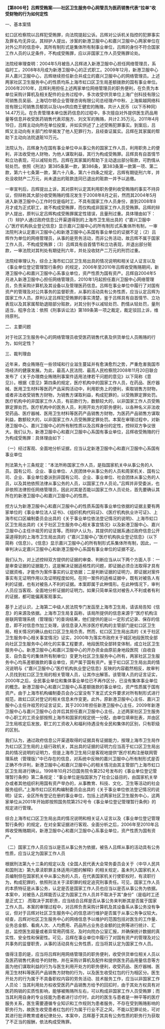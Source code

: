 **【第806号】吕辉受贿案——社区卫生服务中心网管员为医药销售代表“拉单”收受财物的行为如何定性**

一、基本案情

虹口区检察院以吕辉犯受贿罪，向法院提起公诉。吕辉对公诉机关指控的犯罪事实及罪名均无异议。其辩护人提出，涉案的新港卫服中心和嘉兴卫服中心两家单位在对外公开的信息中，其所有制形式是集体所有制事业单位，吕辉的身份不符合国家工作人员的认定条件，不构成受贿罪，应以非国家工作人员受贿罪论处。

法院经审理查明：2004年5月被告人吕辉进入新港卫服中心担任网络管理员，系临时工，2008年8月成为新港卫服中心的正式职工。2009年12月，新港卫服中心并人嘉兴卫服中心，吕辉继续担任新合并成立的嘉兴卫服中心的网络管理员。上述两家社区卫生服务中心的性质均系上海市虹口区卫生局差额拨款的国有事业单位。2006年2010年，吕辉利用担任上述两家单位网络管理员的职务便利，在负责为本单位采购计算机及相关配件的业务过程中，多次收受供货单位上海广创科技有限公司销售员吴丽、上海切尔顿企业管理咨询有限公司总经理卢中秋、上海紫越网络科技有限公司销售员郁凯以及Ups供应商王健宏的贿赂，共计人民币（以下币种同）14.47万元。在负责管理本单位医药信息的过程中，多次擅自对外提供医生药品用量等信息并收受医药销售代表邓施方、刘文军的贿赂，共计2.35万元。2011年4月19日，吕辉主动向所在单位投案，并如实供述了上述受贿犯罪事实。到案后，吕辉又主动向有关部门检举揭发了他人犯罪行为，且经查证属实。吕辉在其家属的帮助下主动向法院退赃10万元。

法院认为，吕辉身为在国有事业单位中从事公务的国家工作人员，利用职务上的便利，非法收受他人财物，为他人谋取利益，其行为构成受贿罪。吕辉具有自首情节和立功表现，可以减轻处罚。吕辉在其家属的帮助下主动退出部分赃款，可酌情从轻处罚。依照《刑法》第385条第一款，第386条，第383条第一款第一项、第二款，第六十七条第一款，第六十八条，第六十四条之规定，吕辉有期徒刑六年，并处没收财产二万元，尚未退出的赃款连同已退出的赃款一并予以追缴。

一审宣判后，吕辉提出上诉，其对原判认定其利用职务便利收受贿赂的事实不持异议，但辩称其大部分收受贿赂的情况发生于2008年8月之前，然而其2004年5月进入新港卫服中心工作时仅是临时工，不具有国家工作人员身份，直到2008年8月才成为正式职工，故不构成受贿罪，而仅构成非国家工作人员受贿罪。吕辉的辩护人提出，原判认定吕辉构成受贿罪属定性错误，且量刑过重。具体理由如下：（1）辩护人通过政府信息公开渠道得到的上海市卫生局出具的《“嘉兴卫服中心”医疗机构执业登记信息》显示嘉兴卫服中心的所有制形式系集体所有制，一审法院判决认定嘉兴卫服中心和新港卫服中心系国有事业单位的证据不足；（2）吕辉作为单位的网络管理员，从事的是劳务活动，而非公务活动，故吕辉不属于国家工作人员，不构成受贿罪；（3）吕辉具有自首情节和立功表现，并退出部分赃款，一审法院对其判处有期徒刑六年，并处没收财产二万元的刑罚过重。

法院经审理认为，综合上海市虹口区卫生局出具的情况说明和相关证人证言以及《事业单位登记管理暂行条例》的规定，2006年至2010年吕辉收受贿赂期间，新港卫服中心和嘉兴卫服中心系事业单位，资产性质为国有资产。吕辉自2004年5月进入新港卫服中心担任网络管理员，2010年1月起担任嘉兴卫服中心网络管理员，负责采购计算机及其设备以及管理医药信息。吕辉在事业单位中履行了对国有资产的管理及对公共事务的监督职责，从事的活动具有公务性质，应当认定吕辉为国家工作人员。原判认定吕辉犯受贿罪的事实清楚，鉴于吕辉具有自首情节、立功表现以及其家属帮助退赔部分赃款，对其分别予以减轻处罚、酌情从轻处罚，量刑适当，程序合法：依照《刑事诉讼法》第189条第一项之裁定，裁定驳回上诉，维持原判。

二、主要问题

对于社区卫生服务中心的网络管理员收受医药销售代表及供货单位人员贿赂的行为，如何定性？

三、裁判理由

近年来，商业贿赂在一些领域和行业滋生蔓延并有愈演愈烈之势，严重危害我国市场经济的健康发展。为此，最高人民法院、最高人民检察院2008年11月20日联合发布了《关于办理商业贿赂刑事案件适用法律若干问题的意见》以下简称《意见》）。根据《意见》第四条的规定，医疗机构中的国家工作人员，在药品、医疗器械、医用卫生材料等医药产品采购活动中，利用职务上的便利，索取销售方财物，或者非法收受销售方财物，为销售方谋取利益，构成犯罪的，以受贿罪定罪处罚。医疗机构中的非国家工作人员，有前款行为，数额较大的，以非国家工作人员受贿罪定罪处罚。医疗机构中的医务人员，利用开处方的职务便利，以各种名义非法收受药品、医疗器械、医用卫生材料等医药产品销售方财物，为医药产品销售方谋取利益，数额较大的，以非国家工作人员受贿罪定罪处罚。本案在审理过程中，对新港卫服中心、嘉兴卫服中心的所有制性质以及吕辉身份的定性，控辩双方争议很大。我们认为，新港卫服中心和嘉兴卫服中心系国有事业单位，吕辉收受贿赂的行为构成受贿罪：具体理由如下：

（一）经过客观、全面地分析证据，应当认定新港卫服中心和嘉兴卫服中心系国有事业单位

刑法第九十三条规定：“本法所称国家工作人员，是指国家机关中从事公务的人员。国有公司、企业、事业单位、人民团体中从事公务的人员和周家机关、国有公司、企业、事业单位委派到非国有公司、企业、事业单位、社会团体从事公务的人员，以及其他依照法律从事公务的人员，以国家工作人员论。”吕辉并非受委派，也非依照法律担任网络管理员，因此对其是否能以国家工作人员论处，首先要确认其所在的新港卫服中心和嘉兴卫服中心的性质。

控方认为新港卫服中心和嘉兴卫服中心的性质系国有事业单位依据的证据主要有两家单位的《事业单位法人证书》、《组织机构代码证》、《医疗机构执业许可证》、上海市虹口区编制委员会出具的《关于事业单位依法登记情况的说明》、上海市虹口区卫生局出具的《关于社区卫生服务中心相关事宜情况》以及新港卫服中心、嘉兴卫服中心主任许祖芳的证言等。而辩护人认为，其提供的证据系通过政府信息公开渠道得到的上海市卫生局出具的《“嘉兴卫服中心”医疗机构执业登记信息》（以下简称《信息》）。《信息》显示嘉兴卫服中心的所有制形式系集体所有制，因此，一审判决认定嘉兴卫服中心和新港卫服中心系国有事业单位的证据不足。

我们认为，对上述控辩双方提供的证据的审查、判断应当从以下两个方面人手：一是审查证据的证据能力，这是解决证据适格性的问题，即证据必须合法取得才具有证据资格，才能作为案件事实的认定依据；二是判断证据的证明力，即证据对案件事实有无证明作用以及证明程度如何。在同一案件的适格证据中，既有对被告人有利的证据，也有对被告人不利的证据。本案即属于此种情形。在此种情况下，审判人员应当客观、全面地分析证据的证明力。如果只简单采信对被告人不利或者有利的证据，都可能偏离客观事实。

基于上述认识，上海第二中级人民法院专门发函至上海市卫生局，请该局告知《信息》的来源及依据。上海市卫生局复函称，该局所提供的信息来源于“医疗机构注册联网管理系统（管理版）”的查询结果，他们提供的是以一定形式记录、保存的信息，即不对信息作加工处理，该信息录入所涉医疗机构的主管部门是虹口区卫生局，相关情况的确认由虹口区卫生局负责。然而，虹口区卫生局出具的《关于社区卫生服务中心相关事宜情况》证实，2000年为落实市政府关于城区地段医院全部向社区卫生服务中心转化的实事工程要求，地段医院全部转变体制，成立社区卫生服务中心。新港卫服中心和嘉兴卫服中心的开办资金由原前身地段医院（自收自支、自负盈亏的集体所有制单位）变更为社区卫生服务中心所有，两家社区卫生服务中心均系差额拨款的事业单位，资产属于国有资产。鉴于虹口区卫生局出具的情况说明与《“嘉兴卫服中心”医疗机构执业登记信息》反映的内容截然相反，故审判人员找到虹口区卫生局的相关管理人员，让其作出解答。该管理人员的证言证实，2000年之后，全民事业单位和集体事业单位已不再作区分，已没有集体事业单位的概念。新港卫服中心和嘉兴卫服中心系差额拨款的事业单位，资产性质属于国有资产。由于上海市机构编制委员会办公室没有下发正式文件要求对所有制形式进行规范，故虹口区对登记的相关信息未作变更。此外，原新港卫服中心主任、嘉兴卫服中心主任许祖芳的证言证实，其于2003年担任新港卫服中心主任，2009年新港卫服中心与嘉兴卫服中心合并后其担任嘉兴卫服中心主任。上述两家社区卫生服务中心职工的工资全部按照上海市和国家的规定统一分配，由单位填审批表，并由区卫生局核定后发放。职工的工资收入和福利待遇没有全民和集体的区别，只有职级的区别。

我们认为，通过政府信息公开渠道取得的证据具有证据能力，按理上海市卫生局作为虹口区卫生局的上级行政机关，其出具的证据的证明力应当高于虹口区卫生局出具的情况说明的证明力，但是上海市卫生局只是客观地提供“医疗机构注册联网管理系统（管理版）”中已存在的信息，对系统中反映的嘉兴卫服中心所有制形式是否正确不作评判，新港卫服中心和嘉兴卫服中心的相关情况由其主管部门上海市虹口区卫生局进行确认。1998年10月25日国务院令第252号发布的《事业单位登记管理暂行条例》第二条规定：“事业单位是指国家为了社会公益目的，由国家机关举办或者其他组织利用国有资产举办的，从事教育、科技、文化、卫生等活动的社会服务组织。”上海市虹口区机构编制委员会出具的《关于事业单位依法登记情况的说明》证实，全区所有登记在册的事业单位，包括上述两家社区卫生服务中心，这两家单位从2001年开始即按照国务院第252号令《事业单位登记管理暂行条例》的规定进行管理。

综合上海市虹口区卫生局出具的情况说明和相关证人证言以及《事业单位登记管理暂行条例》的规定，在对全案证据进行客观、全面分析之后，2006年至2010年吕辉收受贿赂期间，新港卫服中心和嘉兴卫服中心系事业单位，资产性质为国有资产。

（二）国家工作人员应当以是否从事公务为依据，被告人吕辉从事的活动具有公务性质，应当认定为国家工作人员

根据刑法第九十三条的规定以及《全国人民代表大会常务委员会关于〈中华人民共和国刑法〉第九章渎职罪主体适用问题的解释》的相关规定，虽未列入国家机关人员编制但在国家机关中从事公务的人员，在代表国家机关行使职权时，有渎职行为，构成犯罪的，依照刑法关于渎职罪的规定追究刑事责任。可见，国家工作人员的本质特征是从事公务，认定是否是国家工作人员也应当以是否从事公务为依据。本案中，对被告人吕辉能否认定为国家工作人员并不取决于其“身份”（是临时工还是正式工）.而取决于其职责，应当结合吕辉是否从事公务来判断其是否属于国家工作人员。本案的审理过程中，对吕辉负责采购计算机及其设备系从事公务没有争议，但对于吕辉对社区卫生服务中心的信息进行维护是否属于从事公务争议较大。经查，吕辉对社区卫生服务中心的网络信息予以维护的范围包括对医生的工作量、业务总金额、看病人次、人均费用、药品所占业务总金额的比例等进行统计、汇总，监控医生超量或者异常用药情况，及时向院办公室汇报，并确保统计数据的真实性、安全性和保密性。可见，吕辉在事业单位中履行了对国有资产的管理及对公共事务的监督职责，从事的活动具有公务性质，应当将其认定为国家工作人员。

值得注意的是，应当将吕辉利用网络管理员的职务便利，收受供货单位相关人员以及医药销售代表给予的财物，并在采购计算机及配件和提供医生药品用量信息等方面为他们谋取利益的行为与医生利用开处方的职务便利，收受药品、医疗器械、医用卫生材料等医药产品销售方财物的行为，以及医生收受红包的行为相区分。医生开处方的行为属于不具备职权内容的劳务活动、技术服务工作，应当以非国家工作人员论：当其利用处方权收受医药产品销售方给予的回扣时，由于其处方权具有对医药购销的实质性影响，能够被贿赂所左右，可以构成非国家工作人员受贿罪；而当其利用自身的专业技能为患者进行诊疗时，此时的医生与患者是一种平等的医疗服务关系，医生需要遵循专业知识和工作规则为患者服务，不存在受到贿赂影响的职务行为，故医生收受患者红包的行为属于行业不正之风，不能以犯罪论处，可对其进行批评教育或者纪律处分。本案中，吕辉基于其具有公务性质的职务行为获取了不正当的报酬，依法构成受贿罪。